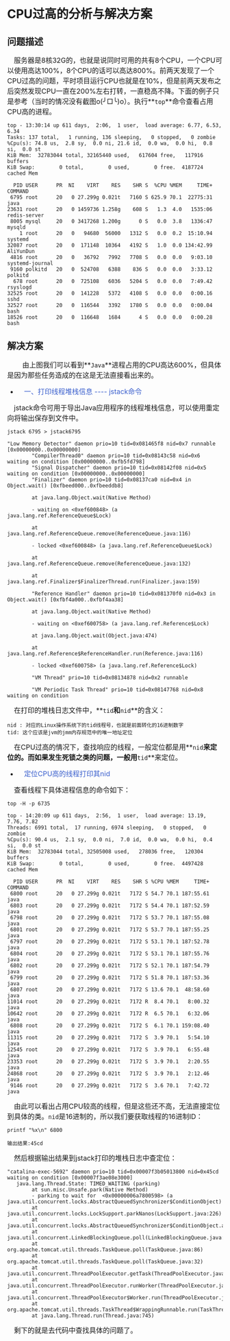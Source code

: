 ﻿# CPU过高的分析与解决方案
## 问题描述
&nbsp;&nbsp;&nbsp;&nbsp;<font  size =3>服务器是8核32G的，也就是说同时可用的共有8个CPU，一个CPU可以使用高达100%，8个CPU的话可以高达800%。前两天发现了一个CPU过高的问题，平时项目运行CPU也就是在10%，但是前两天发布之后突然发现CPU一直在200%左右打转，一直稳高不降。下面的例子只是参考（当时的情况没有截图o(╯□╰)o）。执行**`top`**命令查看占用CPU高的进程。</font>

```
top - 13:30:14 up 611 days,  2:06,  1 user,  load average: 6.77, 6.53, 6.34
Tasks: 137 total,   1 running, 136 sleeping,   0 stopped,   0 zombie
%Cpu(s): 74.8 us,  2.8 sy,  0.0 ni, 21.6 id,  0.0 wa,  0.0 hi,  0.8 si,  0.0 st
KiB Mem:  32783044 total, 32165440 used,   617604 free,   117916 buffers
KiB Swap:        0 total,        0 used,        0 free.  4187724 cached Mem

  PID USER      PR  NI    VIRT    RES    SHR S  %CPU %MEM     TIME+ COMMAND                                                                                           
 6795 root      20   0 27.299g 0.021t   7160 S 625.9 70.1  22775:31 java                                                                                              
23631 root      20   0 1459736 1.258g    608 S   1.3  4.0   1535:06 redis-server                                                                                      
 8005 mysql     20   0 3417268 1.200g      0 S   0.0  3.8   1336:47 mysqld                                                                                            
    1 root      20   0   94680  56000   1312 S   0.0  0.2  15:10.94 systemd                                                                                           
32087 root      20   0  171148  10364   4192 S   1.0  0.0 134:42.99 AliYunDun                                                                                         
 4816 root      20   0   36792   7992   7708 S   0.0  0.0   9:03.10 systemd-journal                                                                                   
 9160 polkitd   20   0  524708   6388    836 S   0.0  0.0   3:33.12 polkitd                                                                                           
  678 root      20   0  725108   6036   5204 S   0.0  0.0   7:49.42 rsyslogd                                                                                          
32525 root      20   0  141228   5372   4108 S   0.0  0.0   0:00.16 sshd                                                                                              
32527 root      20   0  116544   3392   1780 S   0.0  0.0   0:00.04 bash                                                                                              
18526 root      20   0  116648   1684      4 S   0.0  0.0   0:00.28 bash                                                                                              

```

## 解决方案
&nbsp;&nbsp;&nbsp;&nbsp;<font  size =3></font>
&nbsp;&nbsp;&nbsp;&nbsp;<font  size =3>由上图我们可以看到**`Java`**进程占用的CPU高达600%，但具体是因为那些任务造成的在这是无法直接看出来的。</font>

- &nbsp;&nbsp;&nbsp;&nbsp;<font  size =3 color = '3A5FCD'>一、打印线程堆栈信息 ---- jstack命令</font>

&nbsp;&nbsp;&nbsp;&nbsp;<font  size =3>jstack命令可用于导出Java应用程序的线程堆栈信息，可以使用重定向将输出保存到文件中。</font>

```
jstack 6795 > jstack6795
```
```
"Low Memory Detector" daemon prio=10 tid=0x081465f8 nid=0x7 runnable [0x00000000..0x00000000]  
        "CompilerThread0" daemon prio=10 tid=0x08143c58 nid=0x6 waiting on condition [0x00000000..0xfb5fd798]  
        "Signal Dispatcher" daemon prio=10 tid=0x08142f08 nid=0x5 waiting on condition [0x00000000..0x00000000]  
        "Finalizer" daemon prio=10 tid=0x08137ca0 nid=0x4 in Object.wait() [0xfbeed000..0xfbeeddb8]  
  
        at java.lang.Object.wait(Native Method)  
  
        - waiting on <0xef600848> (a java.lang.ref.ReferenceQueue$Lock)  
  
        at java.lang.ref.ReferenceQueue.remove(ReferenceQueue.java:116)  
  
        - locked <0xef600848> (a java.lang.ref.ReferenceQueue$Lock)  
  
        at java.lang.ref.ReferenceQueue.remove(ReferenceQueue.java:132)  
  
        at java.lang.ref.Finalizer$FinalizerThread.run(Finalizer.java:159)  
  
        "Reference Handler" daemon prio=10 tid=0x081370f0 nid=0x3 in Object.wait() [0xfbf4a000..0xfbf4aa38]  
  
        at java.lang.Object.wait(Native Method)  
  
        - waiting on <0xef600758> (a java.lang.ref.Reference$Lock)  
  
        at java.lang.Object.wait(Object.java:474)  
  
        at java.lang.ref.Reference$ReferenceHandler.run(Reference.java:116)  
  
        - locked <0xef600758> (a java.lang.ref.Reference$Lock)  
  
        "VM Thread" prio=10 tid=0x08134878 nid=0x2 runnable  
  
        "VM Periodic Task Thread" prio=10 tid=0x08147768 nid=0x8 waiting on condition 
```

&nbsp;&nbsp;&nbsp;&nbsp;<font  size =3>在打印的堆栈日志文件中，**`tid`**和**`nid`**的含义：</font>

```
nid : 对应的Linux操作系统下的tid线程号，也就是前面转化的16进制数字 
tid: 这个应该是jvm的jmm内存规范中的唯一地址定位
```

&nbsp;&nbsp;&nbsp;&nbsp;<font  size =3>在CPU过高的情况下，查找响应的线程，一般定位都是用**`nid`**来定位的。而如果发生死锁之类的问题，一般用**`tid`**来定位。</font>

- &nbsp;&nbsp;&nbsp;&nbsp;<font  size =3 color = '3A5FCD'>定位CPU高的线程打印其nid</font>

&nbsp;&nbsp;&nbsp;&nbsp;<font  size =3>查看线程下具体进程信息的命令如下：</font>

```
top -H -p 6735 
```

```
top - 14:20:09 up 611 days,  2:56,  1 user,  load average: 13.19, 7.76, 7.82
Threads: 6991 total,  17 running, 6974 sleeping,   0 stopped,   0 zombie
%Cpu(s): 90.4 us,  2.1 sy,  0.0 ni,  7.0 id,  0.0 wa,  0.0 hi,  0.4 si,  0.0 st
KiB Mem:  32783044 total, 32505008 used,   278036 free,   120304 buffers
KiB Swap:        0 total,        0 used,        0 free.  4497428 cached Mem

  PID USER      PR  NI    VIRT    RES    SHR S %CPU %MEM     TIME+ COMMAND                                                                                            
 6800 root      20   0 27.299g 0.021t   7172 S 54.7 70.1 187:55.61 java                                                                                               
 6803 root      20   0 27.299g 0.021t   7172 S 54.4 70.1 187:52.59 java                                                                                               
 6798 root      20   0 27.299g 0.021t   7172 S 53.7 70.1 187:55.08 java                                                                                               
 6801 root      20   0 27.299g 0.021t   7172 S 53.7 70.1 187:55.25 java                                                                                               
 6797 root      20   0 27.299g 0.021t   7172 S 53.1 70.1 187:52.78 java                                                                                               
 6804 root      20   0 27.299g 0.021t   7172 S 53.1 70.1 187:55.76 java                                                                                               
 6802 root      20   0 27.299g 0.021t   7172 S 52.1 70.1 187:54.79 java                                                                                               
 6799 root      20   0 27.299g 0.021t   7172 S 51.8 70.1 187:53.36 java                                                                                               
 6807 root      20   0 27.299g 0.021t   7172 S 13.6 70.1  48:58.60 java                                                                                               
11014 root      20   0 27.299g 0.021t   7172 R  8.4 70.1   8:00.32 java                                                                                               
10642 root      20   0 27.299g 0.021t   7172 R  6.5 70.1   6:32.06 java                                                                                               
 6808 root      20   0 27.299g 0.021t   7172 S  6.1 70.1 159:08.40 java                                                                                               
11315 root      20   0 27.299g 0.021t   7172 S  3.9 70.1   5:54.10 java                                                                                               
12545 root      20   0 27.299g 0.021t   7172 S  3.9 70.1   6:55.48 java                                                                                               
23353 root      20   0 27.299g 0.021t   7172 S  3.9 70.1   2:20.55 java                                                                                               
24868 root      20   0 27.299g 0.021t   7172 S  3.9 70.1   2:12.46 java                                                                                               
 9146 root      20   0 27.299g 0.021t   7172 S  3.6 70.1   7:42.72 java   
```

&nbsp;&nbsp;&nbsp;&nbsp;<font  size =3>由此可以看出占用CPU较高的线程，但是这些还不高，无法直接定位到具体的类。`nid`是16进制的，所以我们要获取线程的16进制ID：</font>

```
printf "%x\n" 6800 
```

```
输出结果:45cd
```

&nbsp;&nbsp;&nbsp;&nbsp;<font  size =3>然后根据输出结果到jstack打印的堆栈日志中查定位：</font>

```
"catalina-exec-5692" daemon prio=10 tid=0x00007f3b05013800 nid=0x45cd waiting on condition [0x00007f3ae08e3000]
   java.lang.Thread.State: TIMED_WAITING (parking)
        at sun.misc.Unsafe.park(Native Method)
        - parking to wait for  <0x00000006a7800598> (a java.util.concurrent.locks.AbstractQueuedSynchronizer$ConditionObject)
        at java.util.concurrent.locks.LockSupport.parkNanos(LockSupport.java:226)
        at java.util.concurrent.locks.AbstractQueuedSynchronizer$ConditionObject.awaitNanos(AbstractQueuedSynchronizer.java:2082)
        at java.util.concurrent.LinkedBlockingQueue.poll(LinkedBlockingQueue.java:467)
        at org.apache.tomcat.util.threads.TaskQueue.poll(TaskQueue.java:86)
        at org.apache.tomcat.util.threads.TaskQueue.poll(TaskQueue.java:32)
        at java.util.concurrent.ThreadPoolExecutor.getTask(ThreadPoolExecutor.java:1068)
        at java.util.concurrent.ThreadPoolExecutor.runWorker(ThreadPoolExecutor.java:1130)
        at java.util.concurrent.ThreadPoolExecutor$Worker.run(ThreadPoolExecutor.java:615)
        at org.apache.tomcat.util.threads.TaskThread$WrappingRunnable.run(TaskThread.java:61)
        at java.lang.Thread.run(Thread.java:745)
```

&nbsp;&nbsp;&nbsp;&nbsp;<font  size =3>剩下的就是去代码中查找具体的问题了。</font>
&nbsp;&nbsp;&nbsp;&nbsp;<font  size =3></font>
&nbsp;&nbsp;&nbsp;&nbsp;<font  size =3></font>


















































































































































































































































































































































































































































































































































































































